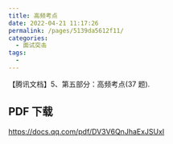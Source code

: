 ```yaml
---
title: 高频考点
date: 2022-04-21 11:17:26
permalink: /pages/5139da5612f11/
categories:
  - 面试突击
tags:
  -
---
```


【腾讯文档】5、第五部分：高频考点(37 题).

<!-- more -->

## PDF 下载

<https://docs.qq.com/pdf/DV3V6QnJhaExJSUxI>
